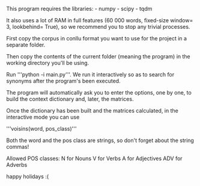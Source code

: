 This program requires the libraries:
    - numpy
    - scipy
    - tqdm

It also uses a lot of RAM in full features (60 000 words, fixed-size window= 3, lookbehind= True), so we recommend you to stop any trivial processes.

First copy the corpus in conllu format you want to use for the project in a separate folder. 

Then copy the contents of the current folder (meaning the program)  in the working directory you'll be using. 

Run '''python -i main.py'''. We run it interactively so as to search for synonyms after the program's been executed.

The program will automatically ask you to enter the options, one by one, to build the context dictionary and, later, the matrices.  

Once the dictionary has been built and the matrices calculated, in the interactive mode you can use

'''voisins(word, pos_class)'''

Both the word and the pos class are strings, so don't forget about the string commas! 

Allowed POS classes: 
N for Nouns
V for Verbs
A for Adjectives
ADV for Adverbs


happy holidays :(
